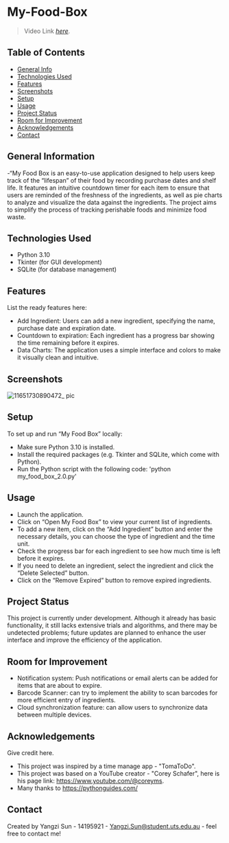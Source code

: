 # My-Food-Box

> Video Link [_here_]((https://youtu.be/HPX_c2rgcvc)). 

## Table of Contents
* [General Info](#general-information)
* [Technologies Used](#technologies-used)
* [Features](#features)
* [Screenshots](#screenshots)
* [Setup](#setup)
* [Usage](#usage)
* [Project Status](#project-status)
* [Room for Improvement](#room-for-improvement)
* [Acknowledgements](#acknowledgements)
* [Contact](#contact)

## General Information
-“My Food Box is an easy-to-use application designed to help users keep track of the “lifespan” of their food by recording purchase dates and shelf life. It features an intuitive countdown timer for each item to ensure that users are reminded of the freshness of the ingredients, as well as pie charts to analyze and visualize the data against the ingredients. The project aims to simplify the process of tracking perishable foods and minimize food waste.

## Technologies Used
- Python 3.10
- Tkinter (for GUI development)
- SQLite (for database management)

## Features
List the ready features here:
- Add Ingredient: Users can add a new ingredient, specifying the name, purchase date and expiration date.
- Countdown to expiration: Each ingredient has a progress bar showing the time remaining before it expires.
- Data Charts: The application uses a simple interface and colors to make it visually clean and intuitive.

## Screenshots
![11651730890472_ pic](https://github.com/user-attachments/assets/15198e03-369d-495a-8eb6-fb1d45923206)

## Setup
To set up and run “My Food Box” locally:
- Make sure Python 3.10 is installed.
- Install the required packages (e.g. Tkinter and SQLite, which come with Python).
- Run the Python script with the following code:
    'python my_food_box_2.0.py'

## Usage
- Launch the application.
- Click on “Open My Food Box” to view your current list of ingredients.
- To add a new item, click on the “Add Ingredient” button and enter the necessary details, you can choose the type of ingredient and the time unit.
- Check the progress bar for each ingredient to see how much time is left before it expires.
- If you need to delete an ingredient, select the ingredient and click the “Delete Selected” button.
- Click on the “Remove Expired” button to remove expired ingredients.

## Project Status
This project is currently under development. Although it already has basic functionality, it still lacks extensive trials and algorithms, and there may be undetected problems; future updates are planned to enhance the user interface and improve the efficiency of the application.

## Room for Improvement
- Notification system: Push notifications or email alerts can be added for items that are about to expire.
- Barcode Scanner: can try to implement the ability to scan barcodes for more efficient entry of ingredients.
- Cloud synchronization feature: can allow users to synchronize data between multiple devices.

## Acknowledgements
Give credit here.
- This project was inspired by a time manage app - "TomaToDo".
- This project was based on a YouTube creator - "Corey Schafer", here is his page link: https://www.youtube.com/@coreyms.
- Many thanks to https://pythonguides.com/

## Contact
Created by Yangzi Sun - 14195921 - Yangzi.Sun@student.uts.edu.au - feel free to contact me!
